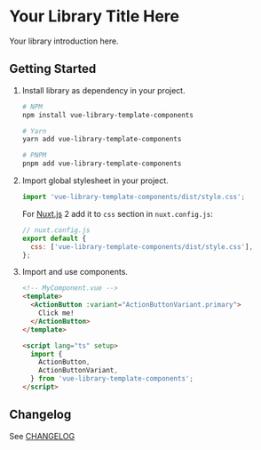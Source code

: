 # Your Library Title Here

Your library introduction here.

## Getting Started

1. Install library as dependency in your project.

   ```bash
   # NPM
   npm install vue-library-template-components

   # Yarn
   yarn add vue-library-template-components

   # PNPM
   pnpm add vue-library-template-components
   ```

2. Import global stylesheet in your project.

   ```js
   import 'vue-library-template-components/dist/style.css';
   ```

   For [Nuxt.js](https://nuxtjs.org/) 2 add it to `css` section in `nuxt.config.js`:

   ```js
   // nuxt.config.js
   export default {
     css: ['vue-library-template-components/dist/style.css'],
   };
   ```

3. Import and use components.

   ```html
   <!-- MyComponent.vue -->
   <template>
     <ActionButton :variant="ActionButtonVariant.primary">
       Click me!
     </ActionButton>
   </template>

   <script lang="ts" setup>
     import {
       ActionButton,
       ActionButtonVariant,
     } from 'vue-library-template-components';
   </script>
   ```

## Changelog

See [CHANGELOG](./CHANGELOG.md)
